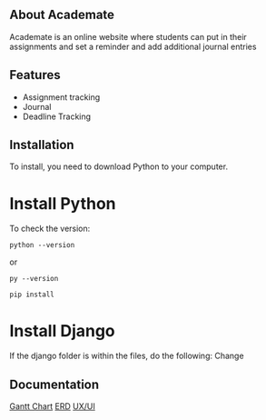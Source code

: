 ## About Academate
Academate is an online website where students can put in their assignments and set a reminder and add additional journal entries

## Features
   - Assignment tracking
   - Journal
   - Deadline Tracking

## Installation
To install, you need to download Python to your computer.

# Install Python
To check the version:
```
python --version
```
or
```
py --version
```

```
pip install
```

# Install Django
If the django folder is within the files, do the following:
Change 


## Documentation
[Gantt Chart](https://docs.google.com/spreadsheets/d/1ca0ybWjHeHQHuCkDHali0feMHRCaOgq4j0gzN7t9cD8/edit?usp=sharing)
[ERD](ERD.png)
[UX/UI](https://www.figma.com/design/2axIfrvskVSAeCO6U2j7RO/Untitled?node-id=0-1&t=SK59hRDDq0a7CAFe-1)
